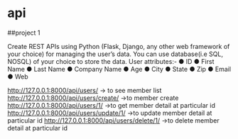 # api
##project 1

Create REST APIs using ​Python​ (Flask, Django, any other web framework of your choice) for managing the user’s data. 
You can use database(i.e SQL, NOSQL) of your choice to store the data.
User attributes:- 
● ID 
● First Name 
● Last Name 
● Company Name 
● Age 
● City 
● State 
● Zip 
● Email 
● Web

http://127.0.0.1:8000/api/users/   -> to see member list
http://127.0.0.1:8000/api/users/create/    ->to member create
http://127.0.0.1:8000/api/users/1/   ->to get member detail at particular id
http://127.0.0.1:8000/api/users/update/1/  ->to update member detail at particular id
http://127.0.0.1:8000/api/users/delete/1/  ->to delete member detail at particular id